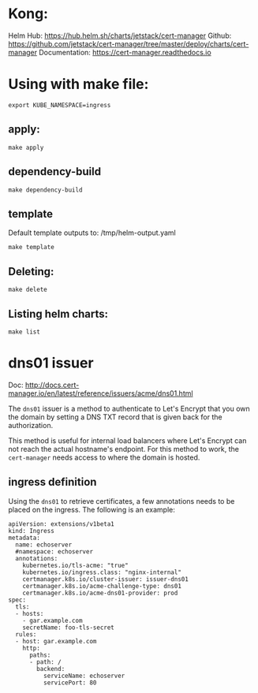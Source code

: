 Kong:
========

Helm Hub: https://hub.helm.sh/charts/jetstack/cert-manager
Github: https://github.com/jetstack/cert-manager/tree/master/deploy/charts/cert-manager
Documentation: https://cert-manager.readthedocs.io



# Using with make file:
```
export KUBE_NAMESPACE=ingress
```

## apply:
```
make apply
```

## dependency-build

```
make dependency-build
```
## template
Default template outputs to: /tmp/helm-output.yaml
```
make template
```

## Deleting:
```
make delete
```

## Listing helm charts:
```
make list
```

# dns01 issuer
Doc: http://docs.cert-manager.io/en/latest/reference/issuers/acme/dns01.html

The `dns01` issuer is a method to authenticate to Let's Encrypt that you own the domain
by setting a DNS TXT record that is given back for the authorization.

This method is useful for internal load balancers where Let's Encrypt can not reach the
actual hostname's endpoint.  For this method to work, the `cert-manager` needs access
to where the domain is hosted.

## ingress definition
Using the `dns01` to retrieve certificates, a few annotations needs to be placed on
the ingress.  The following is an example:

```
apiVersion: extensions/v1beta1
kind: Ingress
metadata:
  name: echoserver
  #namespace: echoserver
  annotations:
    kubernetes.io/tls-acme: "true"
    kubernetes.io/ingress.class: "nginx-internal"
    certmanager.k8s.io/cluster-issuer: issuer-dns01
    certmanager.k8s.io/acme-challenge-type: dns01
    certmanager.k8s.io/acme-dns01-provider: prod
spec:
  tls:
  - hosts:
    - gar.example.com
    secretName: foo-tls-secret
  rules:
  - host: gar.example.com
    http:
      paths:
      - path: /
        backend:
          serviceName: echoserver
          servicePort: 80
```
